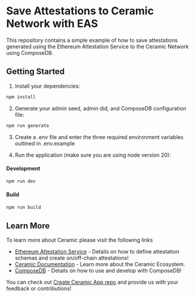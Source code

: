 # Save Attestations to Ceramic Network with EAS

This repository contains a simple example of how to save attestations generated using the Ethereum Attestation Service to the Ceramic Network using ComposeDB.

## Getting Started

1. Install your dependencies:

```bash
npm install
```

2. Generate your admin seed, admin did, and ComposeDB configuration file:

```bash
npm run generate
```

3. Create a .env file and enter the three required environment variables outlined in .env.example

4. Run the application (make sure you are using node version 20):

#### Development
```bash
npm run dev
```

#### Build
```bash
npm run build
```

## Learn More

To learn more about Ceramic please visit the following links

- [Ethereum Attestation Service](https://attest.sh/) - Details on how to define attestation schemas and create on/off-chain attestations!
- [Ceramic Documentation](https://developers.ceramic.network/learn/welcome/) - Learn more about the Ceramic Ecosystem.
- [ComposeDB](https://composedb.js.org/) - Details on how to use and develop with ComposeDB!

You can check out [Create Ceramic App repo](https://github.com/ceramicstudio/create-ceramic-app) and provide us with your feedback or contributions! 
